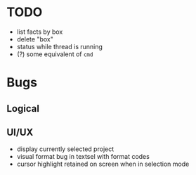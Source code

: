 # TODO

- list facts by box
- delete "box"
- status while thread is running
- (?) some equivalent of `cmd`


# Bugs

## Logical

## UI/UX
- display currently selected project
- visual format bug in textsel with format codes
- cursor highlight retained on screen when in selection mode
